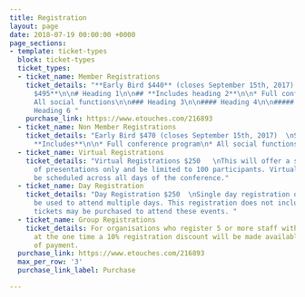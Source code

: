```yaml
---
title: Registration
layout: page
date: 2018-07-19 00:00:00 +0000
page_sections:
- template: ticket-types
  block: ticket-types
  ticket_types:
  - ticket_name: Member Registrations
    ticket_details: "**Early Bird $440** (closes September 15th, 2017) \n\n**Standard
      $495**\n\n# Heading 1\n\n## **Includes heading 2**\n\n* Full conference program\n*
      All social functions\n\n### Heading 3\n\n#### Heading 4\n\n##### Heading 5\n\n######
      Heading 6 "
    purchase_link: https://www.etouches.com/216893
  - ticket_name: Non Member Registrations
    ticket_details: "Early Bird $470 (closes September 15th, 2017)  \nStandard $540\n\n###
      **Includes**\n\n* Full conference program\n* All social functions"
  - ticket_name: Virtual Registrations
    ticket_details: "Virtual Registrations $250   \nThis will offer a single stream
      of presentations only and be limited to 100 participants. Virtual sessions will
      be scheduled across all days of the conference."
  - ticket_name: Day Registration
    ticket_details: "Day Registration $250  \nSingle day registration only, may not
      be used to attend multiple days. This registration does not include Social Events,
      tickets may be purchased to attend these events. "
  - ticket_name: Group Registrations
    ticket_details: For organisations who register 5 or more staff with full registrations
      at the one time a 10% registration discount will be made available at the time
      of payment. 
  purchase_link: https://www.etouches.com/216893
  max_per_row: '3'
  purchase_link_label: Purchase

---
```


